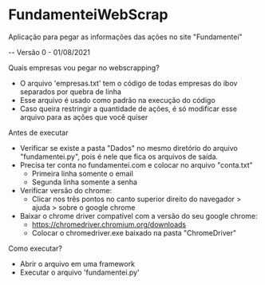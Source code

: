 # FundamenteiWebScrap
Aplicação para pegar as informações das ações no site "Fundamentei"

-- Versão 0 - 01/08/2021

Quais empresas vou pegar no webscrapping?
  - O arquivo 'empresas.txt' tem o código de todas empresas do ibov separados por quebra de linha
  - Esse arquivo é usado como padrão na execução do código
  - Caso queira restringir a quantidade de ações, é só modificar esse arquivo para as ações que você quiser
  
Antes de executar
  - Verificar se existe a pasta "Dados" no mesmo diretório do arquivo "fundamentei.py", pois é nele que fica os arquivos de saída.
  - Precisa ter conta no fundamentei.com e colocar no arquivo "conta.txt"
    - Primeira linha somente o email
    - Segunda linha somente a senha
  - Verificar versão do chrome:
    - Clicar nos três pontos no canto superior direito do navegador > ajuda > sobre o google chrome
  - Baixar o chrome driver compatível com a versão do seu google chrome:
    - https://chromedriver.chromium.org/downloads
    - Colocar o chromedriver.exe baixado na pasta "ChromeDriver"

Como executar?
  - Abrir o arquivo em uma framework
  - Executar o arquivo 'fundamentei.py'
